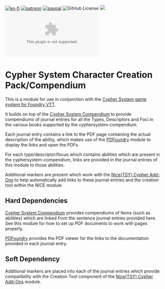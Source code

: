 [![ko-fi](https://img.shields.io/badge/Ko--Fi-farling-success)](https://ko-fi.com/farling)
[![patreon](https://img.shields.io/badge/Patreon-amusingtime-success)](https://patreon.com/amusingtime)
[![paypal](https://img.shields.io/badge/Paypal-farling-success)](https://paypal.me/farling)
![GitHub License](https://img.shields.io/github/license/farling42/fvtt-cypher-addons-compendiums)
![](https://img.shields.io/badge/Foundry-v9-informational)
![Latest Release Download Count](https://img.shields.io/github/downloads/farling42/fvtt-cypher-addons-compendiums/latest/module.zip)

# Cypher System Character Creation Pack/Compendium

This is a module for use in conjunction with the [Cypher System game system for Foundry VTT](https://foundryvtt.com/packages/cyphersystem/).

It builds on top of the [Cypher System Compendium](https://github.com/mrkwnzl/cyphersystem-compendium) to provide compendiums of journal entries for all the Types, Descriptors and Foci in the various books supported by the cyphersystem-compendium.

Each journal entry contains a link to the PDF page containing the actual description of the ability, which makes use of the [PDFoundry](https://foundryvtt.com/packages/pdfoundry/) module to display the links and open the PDFs.

For each type/descriptor/focus which contains abilities which are present in the cyphersystem-compendium, links are provided in the journal entries of this module to those abilities.

Additional markers are present which work with the [Nice(TSY) Cypher Add-Ons](https://github.com/NiceTSY/nice-cypher-add-ons) to help automatically add links to these journal entries and the creation tool within the NICE module.

## Hard Dependencies

[Cypher System Compendium](https://github.com/mrkwnzl/cyphersystem-compendium) provides compendiums of Items (such as abilities) which are linked from the sentence journal entries provided here. See this module for how to set up PDF documents to work with pages properly.

[PDFoundry](https://foundryvtt.com/packages/pdfoundry/) provides the PDF viewer for the links to the documentation provided in each journal entry.

## Soft Dependency

Additional markers are placed into each of the journal entries which provide compatibility with the Creation Tool component of the [Nice(TSY) Cypher Add-Ons](https://github.com/NiceTSY/nice-cypher-add-ons) module.